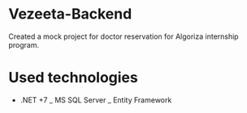 # Vezeeta-Backend

Created a mock project for doctor reservation for Algoriza internship program.

# Used technologies

- .NET +7
_ MS SQL Server
_ Entity Framework
